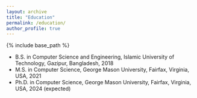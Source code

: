 ```yaml
---
layout: archive
title: "Education"
permalink: /education/
author_profile: true
---
```


{% include base_path %}

* B.S. in Computer Science and Engineering, Islamic University of Technology, Gazipur, Bangladesh, 2018
* M.S. in Computer Science, George Mason University, Fairfax, Virginia, USA, 2021
* Ph.D. in Computer Science, George Mason University, Fairfax, Virginia, USA, 2024 (expected)
